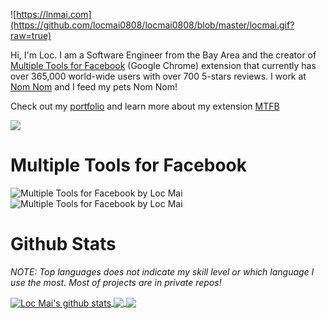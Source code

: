 
![https://lnmai.com](https://github.com/locmai0808/locmai0808/blob/master/locmai.gif?raw=true)


Hi, I'm Loc. I am a Software Engineer from the Bay Area and the creator of [Multiple Tools for Facebook](https://chrome.google.com/webstore/detail/multiple-tools-for-facebo/eojdckfcadamkapabechhbnkleligand) (Google Chrome) extension that currently has over 365,000 world-wide users with over 700 5-stars reviews. I work at [Nom Nom](https://trynom.com/king) and I feed my pets Nom Nom! 

Check out my [portfolio](https://lnmai.com) and learn more about my extension [MTFB](https://mtfb.lnmai.com)


![](https://komarev.com/ghpvc/?username=locmai0808)

#  Multiple Tools for Facebook

<img src="https://img.shields.io/chrome-web-store/v/eojdckfcadamkapabechhbnkleligand.svg?label=Version&amp;colorB=fd5d93&amp;style=for-the-badge&amp;logo=google-chrome" alt="Multiple Tools for Facebook by Loc Mai"> <img src="https://img.shields.io/chrome-web-store/users/eojdckfcadamkapabechhbnkleligand.svg?label=Users&amp;colorB=e14eca&amp;style=for-the-badge&amp;logo=google-chrome" alt="Multiple Tools for Facebook by Loc Mai">

# Github Stats

*NOTE: Top languages does not indicate my skill level or which language I use the most. Most of projects are in private repos!*

<a href="https://github.com/locmai0808">
  <img align="center" src="https://github-readme-stats.vercel.app/api?username=locmai0808&show_icons=true&theme=gruvbox&count_private=true" alt="Loc Mai's github stats" />
</a>

<a href="https://github.com/locmai0808">
  <img align="center" src="https://github-readme-stats.vercel.app/api/top-langs/?username=locmai0808&layout=compact&theme=gruvbox" />
</a>

<a href="https://github.com/locmai0808">
  <img align="center" src="https://github-readme-stats.vercel.app/api/pin/?username=locmai0808&repo=Facebook-Access-Token&theme=gruvbox" />
</a>
